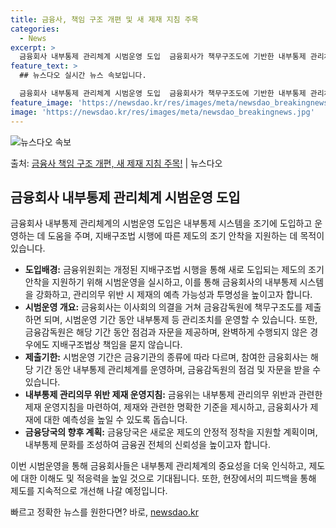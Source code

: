 ```yaml
---
title: 금융사, 책임 구조 개편 및 새 제재 지침 주목
categories:
  - News
excerpt: >
  금융회사 내부통제 관리체계 시범운영 도입  금융회사가 책무구조도에 기반한 내부통제 관리체계를 적극적으로 도입…
feature_text: >
  ## 뉴스다오 실시간 뉴스 속보입니다.

  금융회사 내부통제 관리체계 시범운영 도입  금융회사가 책무구조도에 기반한 내부통제 관리체계를 적극적으로 도입…
feature_image: 'https://newsdao.kr/res/images/meta/newsdao_breakingnews.jpg'
image: 'https://newsdao.kr/res/images/meta/newsdao_breakingnews.jpg'
---
```


![뉴스다오 속보](https://newsdao.kr/res/images/meta/newsdao_breakingnews.jpg)

<p>출처: <a href="https://newsdao.kr/4765" rel="dofollow">금융사 책임 구조 개편, 새 제재 지침 주목!</a> | 뉴스다오</p>

<h2 data-ke-size="size26">금융회사 내부통제 관리체계 시범운영 도입</h2>

금융회사 내부통제 관리체계의 시범운영 도입은 내부통제 시스템을 조기에 도입하고 운영하는 데 도움을 주며, 지배구조법 시행에 따른 제도의 조기 안착을 지원하는 데 목적이 있습니다.

<ul>
  <li><b>도입배경:</b> 금융위원회는 개정된 지배구조법 시행을 통해 새로 도입되는 제도의 조기 안착을 지원하기 위해 시범운영을 실시하고, 이를 통해 금융회사의 내부통제 시스템을 강화하고, 관리의무 위반 시 제재의 예측 가능성과 투명성을 높이고자 합니다.</li>
  <li><b>시범운영 개요:</b> 금융회사는 이사회의 의결을 거쳐 금융감독원에 책무구조도를 제출하면 되며, 시범운영 기간 동안 내부통제 등 관리조치를 운영할 수 있습니다. 또한, 금융감독원은 해당 기간 동안 점검과 자문을 제공하며, 완벽하게 수행되지 않은 경우에도 지배구조법상 책임을 묻지 않습니다.</li>
  <li><b>제출기한:</b> 시범운영 기간은 금융기관의 종류에 따라 다르며, 참여한 금융회사는 해당 기간 동안 내부통제 관리체계를 운영하며, 금융감독원의 점검 및 자문을 받을 수 있습니다.</li>
  <li><b>내부통제 관리의무 위반 제재 운영지침:</b> 금융위는 내부통제 관리의무 위반과 관련한 제재 운영지침을 마련하여, 제재와 관련한 명확한 기준을 제시하고, 금융회사가 제재에 대한 예측성을 높일 수 있도록 돕습니다.</li>
  <li><b>금융당국의 향후 계획:</b> 금융당국은 새로운 제도의 안정적 정착을 지원할 계획이며, 내부통제 문화를 조성하여 금융권 전체의 신뢰성을 높이고자 합니다.</li>
</ul>

이번 시범운영을 통해 금융회사들은 내부통제 관리체계의 중요성을 더욱 인식하고, 제도에 대한 이해도 및 적응력을 높일 것으로 기대됩니다. 또한, 현장에서의 피드백을 통해 제도를 지속적으로 개선해 나갈 예정입니다. 

빠르고 정확한 뉴스를 원한다면? 바로, <a href="https://newsdao.kr" rel="dofollow">newsdao.kr</a>


